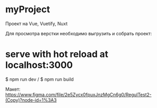 # myProject

Проект на Vue, Vuetify, Nuxt

Для просмотра верстки необходимо выгрузить и собрать проект:
# serve with hot reload at localhost:3000
$ npm run dev / $ npm run build

Макет:  
https://www.figma.com/file/2e5Zycx0fpuxJnzMgCn6g0/RegulTest2-(Copy)?node-id=1%3A3
